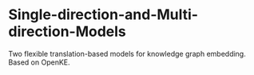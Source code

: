 # Single-direction-and-Multi-direction-Models
Two flexible translation-based models for knowledge graph embedding.
Based on OpenKE.
